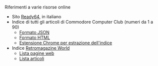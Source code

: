 Riferimenti a varie risorse online

- Sito [Ready64](https://ready64.org/c), in italiano
- Indice di tutti gli articoli di Commodore Computer Club (numeri da 1 a 90)
    - [Formato JSON](https://github.com/jumpjack/c64_c128_legacy/blob/main/CCC-table.json)
    - [Formato HTML](https://jumpjack.github.io/c64_c128_legacy/CCC-table.html)
    - [Estensione Chrome per estrazione dell'indice](https://github.com/jumpjack/c64_c128_legacy/tree/main/extractor)
- Indice  [Retromagazine World](https://www.retromagazine.net/)
    - [Lista pagine web](https://jumpjack.github.io/c64_c128_legacy/retro-table-main.html)
    - [Lista articoli](https://jumpjack.github.io/c64_c128_legacy/retro-table-all.html)

